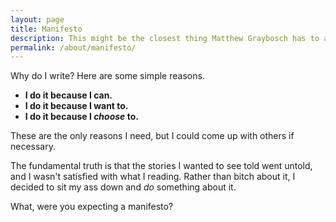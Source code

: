 ```yaml
---
layout: page
title: Manifesto
description: This might be the closest thing Matthew Graybosch has to a manifesto.
permalink: /about/manifesto/
---
```

Why do I write? Here are some simple reasons.

* **I do it because I can.**
* **I do it because I want to.**
* **I do it because I *choose* to.**

These are the only reasons I need, but I could come up with others if necessary.

The fundamental truth is that the stories I wanted to see told went untold, and I wasn't satisfied with what I reading. Rather than bitch about it, I decided to sit my ass down and *do* something about it.

What, were you expecting a manifesto?